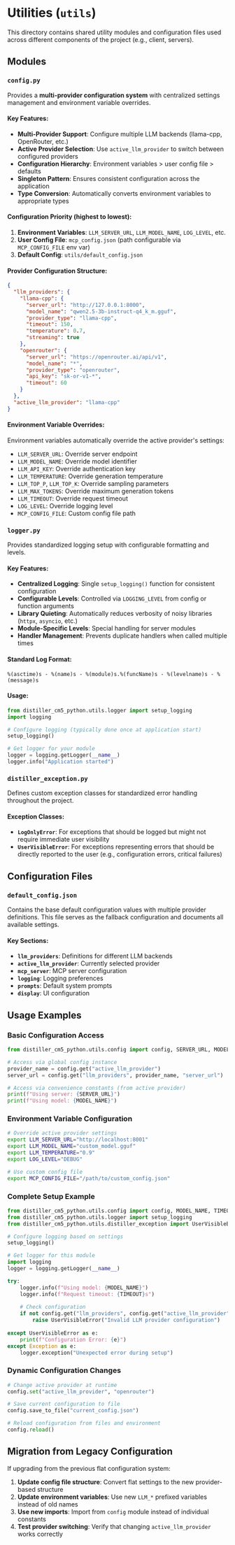 # Utilities (`utils`)

This directory contains shared utility modules and configuration files used across different components of the project (e.g., client, servers).

## Modules

### `config.py`
Provides a **multi-provider configuration system** with centralized settings management and environment variable overrides.

#### Key Features:
- **Multi-Provider Support**: Configure multiple LLM backends (llama-cpp, OpenRouter, etc.)
- **Active Provider Selection**: Use `active_llm_provider` to switch between configured providers
- **Configuration Hierarchy**: Environment variables > user config file > defaults
- **Singleton Pattern**: Ensures consistent configuration across the application
- **Type Conversion**: Automatically converts environment variables to appropriate types

#### Configuration Priority (highest to lowest):
1. **Environment Variables**: `LLM_SERVER_URL`, `LLM_MODEL_NAME`, `LOG_LEVEL`, etc.
2. **User Config File**: `mcp_config.json` (path configurable via `MCP_CONFIG_FILE` env var)
3. **Default Config**: `utils/default_config.json`

#### Provider Configuration Structure:
```json
{
  "llm_providers": {
    "llama-cpp": {
      "server_url": "http://127.0.0.1:8000",
      "model_name": "qwen2.5-3b-instruct-q4_k_m.gguf",
      "provider_type": "llama-cpp",
      "timeout": 150,
      "temperature": 0.7,
      "streaming": true
    },
    "openrouter": {
      "server_url": "https://openrouter.ai/api/v1",
      "model_name": "*",
      "provider_type": "openrouter", 
      "api_key": "sk-or-v1-*",
      "timeout": 60
    }
  },
  "active_llm_provider": "llama-cpp"
}
```

#### Environment Variable Overrides:
Environment variables automatically override the active provider's settings:
- `LLM_SERVER_URL`: Override server endpoint
- `LLM_MODEL_NAME`: Override model identifier
- `LLM_API_KEY`: Override authentication key
- `LLM_TEMPERATURE`: Override generation temperature
- `LLM_TOP_P`, `LLM_TOP_K`: Override sampling parameters
- `LLM_MAX_TOKENS`: Override maximum generation tokens
- `LLM_TIMEOUT`: Override request timeout
- `LOG_LEVEL`: Override logging level
- `MCP_CONFIG_FILE`: Custom config file path

### `logger.py`
Provides standardized logging setup with configurable formatting and levels.

#### Key Features:
- **Centralized Logging**: Single `setup_logging()` function for consistent configuration
- **Configurable Levels**: Controlled via `LOGGING_LEVEL` from config or function arguments
- **Library Quieting**: Automatically reduces verbosity of noisy libraries (`httpx`, `asyncio`, etc.)
- **Module-Specific Levels**: Special handling for server modules
- **Handler Management**: Prevents duplicate handlers when called multiple times

#### Standard Log Format:
```
%(asctime)s - %(name)s - %(module)s.%(funcName)s - %(levelname)s - %(message)s
```

#### Usage:
```python
from distiller_cm5_python.utils.logger import setup_logging
import logging

# Configure logging (typically done once at application start)
setup_logging()

# Get logger for your module
logger = logging.getLogger(__name__)
logger.info("Application started")
```

### `distiller_exception.py`
Defines custom exception classes for standardized error handling throughout the project.

#### Exception Classes:
- **`LogOnlyError`**: For exceptions that should be logged but might not require immediate user visibility
- **`UserVisibleError`**: For exceptions representing errors that should be directly reported to the user (e.g., configuration errors, critical failures)

## Configuration Files

### `default_config.json`
Contains the base default configuration values with multiple provider definitions. This file serves as the fallback configuration and documents all available settings.

#### Key Sections:
- **`llm_providers`**: Definitions for different LLM backends
- **`active_llm_provider`**: Currently selected provider
- **`mcp_server`**: MCP server configuration 
- **`logging`**: Logging preferences
- **`prompts`**: Default system prompts
- **`display`**: UI configuration

## Usage Examples

### Basic Configuration Access
```python
from distiller_cm5_python.utils.config import config, SERVER_URL, MODEL_NAME

# Access via global config instance
provider_name = config.get("active_llm_provider")
server_url = config.get("llm_providers", provider_name, "server_url")

# Access via convenience constants (from active provider)
print(f"Using server: {SERVER_URL}")
print(f"Using model: {MODEL_NAME}")
```

### Environment Variable Configuration
```bash
# Override active provider settings
export LLM_SERVER_URL="http://localhost:8001"
export LLM_MODEL_NAME="custom_model.gguf"
export LLM_TEMPERATURE="0.9"
export LOG_LEVEL="DEBUG"

# Use custom config file
export MCP_CONFIG_FILE="/path/to/custom_config.json"
```

### Complete Setup Example
```python
from distiller_cm5_python.utils.config import config, MODEL_NAME, TIMEOUT
from distiller_cm5_python.utils.logger import setup_logging
from distiller_cm5_python.utils.distiller_exception import UserVisibleError

# Configure logging based on settings
setup_logging()

# Get logger for this module
import logging
logger = logging.getLogger(__name__)

try:
    logger.info(f"Using model: {MODEL_NAME}")
    logger.info(f"Request timeout: {TIMEOUT}s")
    
    # Check configuration
    if not config.get("llm_providers", config.get("active_llm_provider")):
        raise UserVisibleError("Invalid LLM provider configuration")
        
except UserVisibleError as e:
    print(f"Configuration Error: {e}")
except Exception as e:
    logger.exception("Unexpected error during setup")
```

### Dynamic Configuration Changes
```python
# Change active provider at runtime
config.set("active_llm_provider", "openrouter")

# Save current configuration to file
config.save_to_file("current_config.json")

# Reload configuration from files and environment
config.reload()
```

## Migration from Legacy Configuration

If upgrading from the previous flat configuration system:

1. **Update config file structure**: Convert flat settings to the new provider-based structure
2. **Update environment variables**: Use new `LLM_*` prefixed variables instead of old names
3. **Use new imports**: Import from `config` module instead of individual constants
4. **Test provider switching**: Verify that changing `active_llm_provider` works correctly 